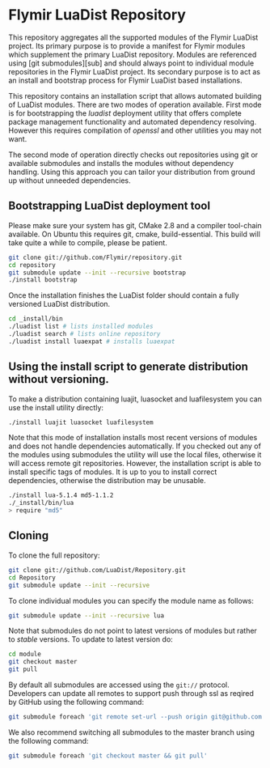 Flymir LuaDist Repository
=========================

This repository aggregates all the supported modules of the Flymir LuaDist project. Its primary purpose is to provide a manifest for Flymir modules which supplement the primary LuaDist repository. Modules are referenced using [git submodules][sub] and should always point to individual module repositories in the Flymir LuaDist project. Its secondary purpose is to act as an install and bootstrap process for Flymir LuaDist based installations.

This repository contains an installation script that allows automated building of LuaDist modules. There are two modes of operation available. First mode is for bootstrapping the _luadist_ deployment utility that offers complete package management functionality and automated dependency resolving. However this requires compilation of _openssl_ and other utilities you may not want.

The second mode of operation directly checks out repositories using git or available submodules and installs the modules without dependency handling. Using this approach you can tailor your distribution from ground up without unneeded dependencies.

Bootstrapping LuaDist deployment tool
---

Please make sure your system has git, CMake 2.8  and a compiler tool-chain available. On Ubuntu this requires git, cmake, build-essential. This build will take quite a while to compile, please be patient.

```bash
git clone git://github.com/Flymir/repository.git
cd repository
git submodule update --init --recursive bootstrap
./install bootstrap
```

Once the installation finishes the LuaDist folder should contain a fully versioned LuaDist distribution.

```bash
cd _install/bin
./luadist list # lists installed modules
./luadist search # lists online repository
./luadist install luaexpat # installs luaexpat
```

Using the install script to generate distribution without versioning.
---

To make a distribution containing luajit, luasocket and luafilesystem you can use the install utility directly:

```bash
./install luajit luasocket luafilesystem
```

Note that this mode of installation installs most recent versions of modules and does not handle dependencies automatically. If you checked out any of the modules using submodules the utility will use the local files, otherwise it will access remote git repositories. However, the installation script is able to install specific tags of modules. It is up to you to install correct dependencies, otherwise the distribution may be unusable.

```bash
./install lua-5.1.4 md5-1.1.2 
./_install/bin/lua
> require "md5"
```

Cloning
-------

To clone the full repository:

```bash	
git clone git://github.com/LuaDist/Repository.git
cd Repository
git submodule update --init --recursive
```

To clone individual modules you can specify the module name as follows:

```bash
git submodule update --init --recursive lua
```

Note that submodules do not point to latest versions of modules but rather to _stable_ versions. To update to latest version do:

```bash
cd module
git checkout master
git pull
```

By default all submodules are accessed using the `git://` protocol. Developers can update all remotes to support push through ssl as reqired by GitHub using the following command:

```bash
git submodule foreach 'git remote set-url --push origin git@github.com:LuaDist/$path.git'
```

We also recommend switching all submodules to the master branch using the following command:

```bash
git submodule foreach 'git checkout master && git pull'
```
